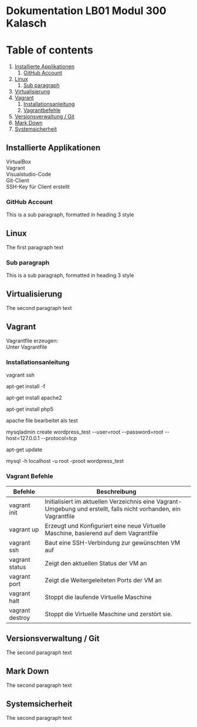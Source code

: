 # Dokumentation LB01 Modul 300 Kalasch

# Table of contents
1. [Installierte Applikationen](#applikationen)
   1. [GitHub Account](#subparagraph1)
2. [Linux](#paragraph1)
    1. [Sub paragraph](#subparagraph2)
3. [Virtualisierung](#paragraph2)
4. [Vagrant](#paragraph3)
   1. [Installationsanleitung](#subparagraph3)
   2. [Vagrantbefehle](#subparagraph4)
5. [Versionsverwaltung / Git](#paragraph4)
6. [Mark Down](#paragraph5)
7. [Systemsicherheit](#paragraph6)  

## Installierte Applikationen <a name="applikationen"></a>
VirtualBox  <br>
Vagrant  <br>
Visualstudio-Code  <br>
Git-Client  <br>
SSH-Key für Client erstellt  <br>

### GitHub Account <a name="subparagraph1"></a>
This is a sub paragraph, formatted in heading 3 style

## Linux <a name="paragraph1"></a>
The first paragraph text

### Sub paragraph <a name="subparagraph2"></a>
This is a sub paragraph, formatted in heading 3 style

## Virtualisierung <a name="paragraph2"></a>
The second paragraph text

## Vagrant <a name="paragraph3"></a>
Vagrantfile erzeugen:  <br>
Unter Vagrantfile

### Installationsanleitung <a name="subparagraph3"></a>
vagrant ssh

apt-get install -f

apt-get install apache2

apt-get install php5

apache file bearbeitet als test

mysqladmin create wordpress_test --user=root --password=root --host=127.0.0.1 --protocol=tcp

apt-get update

mysql -h localhost -u root -proot wordpress_test


### Vagrant Befehle <a name="subparagraph4"></a>

| Befehle | Beschreibung
| ------- | -----------
| vagrant init | Initialisiert im aktuellen Verzeichnis eine Vagrant-Umgebung und erstellt, falls nicht vorhanden, ein Vagrantfile
| vagrant up | Erzeugt und Konfiguriert eine neue Virtuelle Maschine, basierend auf dem Vagrantfile
| vagrant ssh | Baut eine SSH-Verbindung zur gewünschten VM auf
| vagrant status | Zeigt den aktuellen Status der VM an
| vagrant port | Zeigt die Weitergeleiteten Ports der VM an
| vagrant halt| Stoppt die laufende Virtuelle Maschine
| vagrant destroy | Stoppt die Virtuelle Maschine und zerstört sie.






## Versionsverwaltung / Git <a name="paragraph4"></a>
The second paragraph text

## Mark Down <a name="paragraph5"></a>
The second paragraph text

## Systemsicherheit <a name="paragraph6"></a>
The second paragraph text
